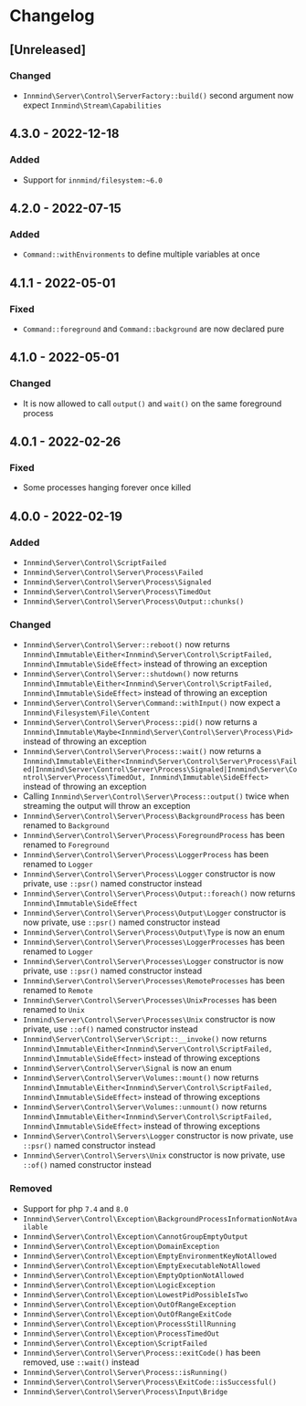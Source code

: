 # Changelog

## [Unreleased]

### Changed

- `Innmind\Server\Control\ServerFactory::build()` second argument now expect `Innmind\Stream\Capabilities`

## 4.3.0 - 2022-12-18

### Added

- Support for `innmind/filesystem:~6.0`

## 4.2.0 - 2022-07-15

### Added

- `Command::withEnvironments` to define multiple variables at once

## 4.1.1 - 2022-05-01

### Fixed

- `Command::foreground` and `Command::background` are now declared pure

## 4.1.0 - 2022-05-01

### Changed

- It is now allowed to call `output()` and `wait()` on the same foreground process

## 4.0.1 - 2022-02-26

### Fixed

- Some processes hanging forever once killed

## 4.0.0 - 2022-02-19

### Added

- `Innmind\Server\Control\ScriptFailed`
- `Innmind\Server\Control\Server\Process\Failed`
- `Innmind\Server\Control\Server\Process\Signaled`
- `Innmind\Server\Control\Server\Process\TimedOut`
- `Innmind\Server\Control\Server\Process\Output::chunks()`

### Changed

- `Innmind\Server\Control\Server::reboot()` now returns `Innmind\Immutable\Either<Innmind\Server\Control\ScriptFailed, Innmind\Immutable\SideEffect>` instead of throwing an exception
- `Innmind\Server\Control\Server::shutdown()` now returns `Innmind\Immutable\Either<Innmind\Server\Control\ScriptFailed, Innmind\Immutable\SideEffect>` instead of throwing an exception
- `Innmind\Server\Control\Server\Command::withInput()` now expect a `Innmind\Filesystem\File\Content`
- `Innmind\Server\Control\Server\Process::pid()` now returns a `Innmind\Immutable\Maybe<Innmind\Server\Control\Server\Process\Pid>` instead of throwing an exception
- `Innmind\Server\Control\Server\Process::wait()` now returns a `Innmind\Immutable\Either<Innmind\Server\Control\Server\Process\Failed|Innmind\Server\Control\Server\Process\Signaled|Innmind\Server\Control\Server\Process\TimedOut, Innmind\Immutable\SideEffect>` instead of throwing an exception
- Calling `Innmind\Server\Control\Server\Process::output()` twice when streaming the output will throw an exception
- `Innmind\Server\Control\Server\Process\BackgroundProcess` has been renamed to `Background`
- `Innmind\Server\Control\Server\Process\ForegroundProcess` has been renamed to `Foreground`
- `Innmind\Server\Control\Server\Process\LoggerProcess` has been renamed to `Logger`
- `Innmind\Server\Control\Server\Process\Logger` constructor is now private, use `::psr()` named constructor instead
- `Innmind\Server\Control\Server\Process\Output::foreach()` now returns `Innmind\Immutable\SideEffect`
- `Innmind\Server\Control\Server\Process\Output\Logger` constructor is now private, use `::psr()` named constructor instead
- `Innmind\Server\Control\Server\Process\Output\Type` is now an enum
- `Innmind\Server\Control\Server\Processes\LoggerProcesses` has been renamed to `Logger`
- `Innmind\Server\Control\Server\Processes\Logger` constructor is now private, use `::psr()` named constructor instead
- `Innmind\Server\Control\Server\Processes\RemoteProcesses` has been renamed to `Remote`
- `Innmind\Server\Control\Server\Processes\UnixProcesses` has been renamed to `Unix`
- `Innmind\Server\Control\Server\Processes\Unix` constructor is now private, use `::of()` named constructor instead
- `Innmind\Server\Control\Server\Script::__invoke()` now returns `Innmind\Immutable\Either<Innmind\Server\Control\ScriptFailed, Innmind\Immutable\SideEffect>` instead of throwing exceptions
- `Innmind\Server\Control\Server\Signal` is now an enum
- `Innmind\Server\Control\Server\Volumes::mount()` now returns `Innmind\Immutable\Either<Innmind\Server\Control\ScriptFailed, Innmind\Immutable\SideEffect>` instead of throwing exceptions
- `Innmind\Server\Control\Server\Volumes::unmount()` now returns `Innmind\Immutable\Either<Innmind\Server\Control\ScriptFailed, Innmind\Immutable\SideEffect>` instead of throwing exceptions
- `Innmind\Server\Control\Servers\Logger` constructor is now private, use `::psr()` named constructor instead
- `Innmind\Server\Control\Servers\Unix` constructor is now private, use `::of()` named constructor instead

### Removed

- Support for php `7.4` and `8.0`
- `Innmind\Server\Control\Exception\BackgroundProcessInformationNotAvailable`
- `Innmind\Server\Control\Exception\CannotGroupEmptyOutput`
- `Innmind\Server\Control\Exception\DomainException`
- `Innmind\Server\Control\Exception\EmptyEnvironmentKeyNotAllowed`
- `Innmind\Server\Control\Exception\EmptyExecutableNotAllowed`
- `Innmind\Server\Control\Exception\EmptyOptionNotAllowed`
- `Innmind\Server\Control\Exception\LogicException`
- `Innmind\Server\Control\Exception\LowestPidPossibleIsTwo`
- `Innmind\Server\Control\Exception\OutOfRangeException`
- `Innmind\Server\Control\Exception\OutOfRangeExitCode`
- `Innmind\Server\Control\Exception\ProcessStillRunning`
- `Innmind\Server\Control\Exception\ProcessTimedOut`
- `Innmind\Server\Control\Exception\ScriptFailed`
- `Innmind\Server\Control\Server\Process::exitCode()` has been removed, use `::wait()` instead
- `Innmind\Server\Control\Server\Process::isRunning()`
- `Innmind\Server\Control\Server\Process\ExitCode::isSuccessful()`
- `Innmind\Server\Control\Server\Process\Input\Bridge`
